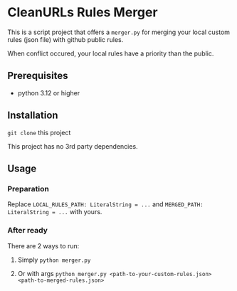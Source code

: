 # CleanURLs Rules Merger

This is a script project that offers a `merger.py`
for merging your local custom rules (json file) with
github public rules.

When conflict occured, your local rules have a priority
than the public.

## Prerequisites

- python 3.12 or higher

## Installation

`git clone` this project

This project has no 3rd party dependencies.

## Usage

### Preparation

Replace `LOCAL_RULES_PATH: LiteralString = ...`
and `MERGED_PATH: LiteralString = ...` with yours.

### After ready

There are 2 ways to run:

1. Simply `python merger.py`

2. Or with args `python merger.py <path-to-your-custom-rules.json> <path-to-merged-rules.json>`

